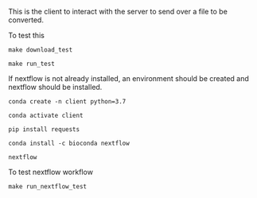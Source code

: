 This is the client to interact with the server to send over a file to be converted. 

To test this

```
make download_test
```

```
make run_test
```


If nextflow is not already installed, an environment should be created and nextflow should be installed.
```
conda create -n client python=3.7

conda activate client

pip install requests

conda install -c bioconda nextflow

nextflow
```

To test nextflow workflow

```
make run_nextflow_test
```
